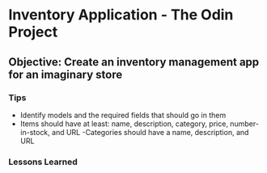 # Inventory Application - The Odin Project
## Objective: Create an inventory management app for an imaginary store
### Tips
 - Identify models and the required fields that should go in them
 - Items should have at least: name, description, category, price, number-in-stock, and URL
 -Categories should have a name, description, and URL
 ### Lessons Learned
 
